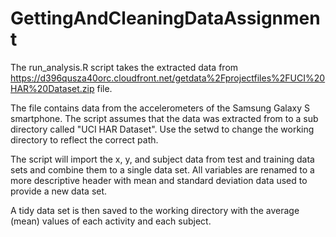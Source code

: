 # GettingAndCleaningDataAssignment

The run_analysis.R script takes the extracted data from https://d396qusza40orc.cloudfront.net/getdata%2Fprojectfiles%2FUCI%20HAR%20Dataset.zip file.

The file contains data from the accelerometers of the Samsung Galaxy S smartphone. The script assumes that the data was extracted from to a sub directory called "UCI HAR Dataset". Use the setwd to change the working directory to reflect the correct path.

The script will import the x, y, and subject data from test and training data sets and combine them to a single data set. All variables are renamed to a more descriptive header with mean and standard deviation data used to provide a new data set.

A tidy data set is then saved to the working directory with the average (mean) values of each activity and each subject.
